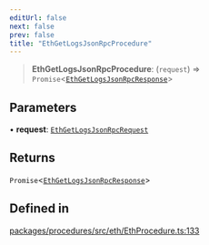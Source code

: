 ```yaml
---
editUrl: false
next: false
prev: false
title: "EthGetLogsJsonRpcProcedure"
---
```


> **EthGetLogsJsonRpcProcedure**: (`request`) => `Promise`\<[`EthGetLogsJsonRpcResponse`](/reference/tevm/procedures/type-aliases/ethgetlogsjsonrpcresponse/)\>

## Parameters

• **request**: [`EthGetLogsJsonRpcRequest`](/reference/tevm/procedures/type-aliases/ethgetlogsjsonrpcrequest/)

## Returns

`Promise`\<[`EthGetLogsJsonRpcResponse`](/reference/tevm/procedures/type-aliases/ethgetlogsjsonrpcresponse/)\>

## Defined in

[packages/procedures/src/eth/EthProcedure.ts:133](https://github.com/qbzzt/tevm-monorepo/blob/main/packages/procedures/src/eth/EthProcedure.ts#L133)
